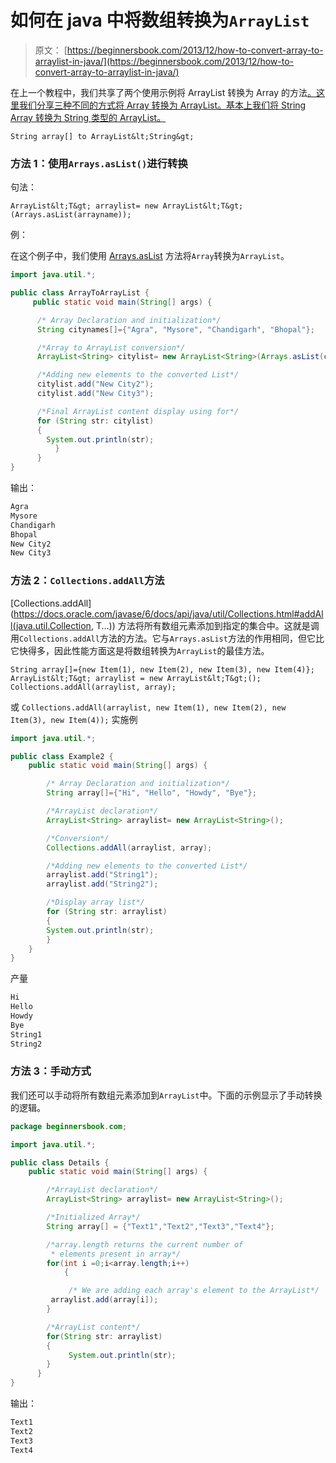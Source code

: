 # 如何在 java 中将数组转换为`ArrayList`

> 原文： [https://beginnersbook.com/2013/12/how-to-convert-array-to-arraylist-in-java/](https://beginnersbook.com/2013/12/how-to-convert-array-to-arraylist-in-java/)

在上一个教程中，我们共享了两个使用示例将 ArrayList 转换为 Array 的方法[。这里我们分享三种不同的方式将 Array 转换为 ArrayList。基本上我们将 String Array 转换为 String 类型的 ArrayList。](https://beginnersbook.com/2013/12/how-to-convert-arraylist-to-string-array-in-java/)

`String array[] to ArrayList&lt;String&gt;`

### 方法 1：使用`Arrays.asList()`进行转换

句法：

`ArrayList&lt;T&gt; arraylist= new ArrayList&lt;T&gt;(Arrays.asList(arrayname));`

例：

在这个例子中，我们使用 [Arrays.asList](https://docs.oracle.com/javase/7/docs/api/java/util/Arrays.html#asList(T...)) 方法将`Array`转换为`ArrayList`。

```java
import java.util.*;

public class ArrayToArrayList {
     public static void main(String[] args) {

	  /* Array Declaration and initialization*/
	  String citynames[]={"Agra", "Mysore", "Chandigarh", "Bhopal"};

	  /*Array to ArrayList conversion*/
	  ArrayList<String> citylist= new ArrayList<String>(Arrays.asList(citynames));

	  /*Adding new elements to the converted List*/
	  citylist.add("New City2");
	  citylist.add("New City3");

	  /*Final ArrayList content display using for*/
	  for (String str: citylist)
	  {
		System.out.println(str);
       	  }
      }
}
```

输出：

```java
Agra
Mysore
Chandigarh
Bhopal
New City2
New City3
```

### 方法 2：`Collections.addAll`方法

[Collections.addAll](https://docs.oracle.com/javase/6/docs/api/java/util/Collections.html#addAll(java.util.Collection, T...)) 方法将所有数组元素添加到指定的集合中。这就是调用`Collections.addAll`方法的方法。它与`Arrays.asList`方法的作用相同，但它比它快得多，因此性能方面这是将数组转换为`ArrayList`的最佳方法。

`String array[]={new Item(1), new Item(2), new Item(3), new Item(4)};
ArrayList&lt;T&gt; arraylist = new ArrayList&lt;T&gt;();
Collections.addAll(arraylist, array);`

或
`
Collections.addAll(arraylist, new Item(1), new Item(2), new Item(3), new Item(4));
`
实施例

```java
import java.util.*;

public class Example2 {
	public static void main(String[] args) {

	    /* Array Declaration and initialization*/
	    String array[]={"Hi", "Hello", "Howdy", "Bye"};

	    /*ArrayList declaration*/
	    ArrayList<String> arraylist= new ArrayList<String>();

	    /*Conversion*/
	    Collections.addAll(arraylist, array);

	    /*Adding new elements to the converted List*/
	    arraylist.add("String1");
	    arraylist.add("String2");

	    /*Display array list*/
	    for (String str: arraylist)
	    {
	 	System.out.println(str);
	    }
	}
}
```

产量

```java
Hi
Hello
Howdy
Bye
String1
String2
```

### 方法 3：手动方式

我们还可以手动将所有数组元素添加到`ArrayList`中。下面的示例显示了手动转换的逻辑。

```java
package beginnersbook.com;

import java.util.*;

public class Details {
	public static void main(String[] args) {

	    /*ArrayList declaration*/
	    ArrayList<String> arraylist= new ArrayList<String>();

	    /*Initialized Array*/
	    String array[] = {"Text1","Text2","Text3","Text4"};   

	    /*array.length returns the current number of 
	     * elements present in array*/
	    for(int i =0;i<array.length;i++)
            {

	         /* We are adding each array's element to the ArrayList*/
		 arraylist.add(array[i]);
	    }

	    /*ArrayList content*/
	    for(String str: arraylist)
	    {
	         System.out.println(str);
	    }
      }
}
```

输出：

```java
Text1
Text2
Text3
Text4
```